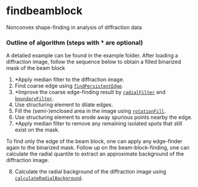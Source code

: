 # findbeamblock
Nonconvex shape-finding in analysis of diffraction data

### Outline of algorithm (steps with * are optional)
A detailed example can be found in the example folder. After loading a diffraction image, follow the sequence below to obtain a filled binarized mask of the beam block

1. *Apply median filter to the diffraction image.
2. Find coarse edge using [`findPersistentEdge`](https://github.com/RealPolitiX/findbeamblock/blob/master/findPersistentEdge.m).
3. *Improve the coarse edge-finding result by [`radialFilter`](https://github.com/RealPolitiX/findbeamblock/blob/master/radialFilter.m) and [`boundaryFilter`](https://github.com/RealPolitiX/findbeamblock/blob/master/boundaryFilter.m).
4. Use structuring element to dilate edges.
5. Fill the (semi-)enclosed area in the image using [`rotationFill`](https://github.com/RealPolitiX/findbeamblock/blob/master/rotationFill.m).
6. Use structuring element to erode away spurious points nearby the edge.
7. *Apply median filter to remove any remaining isolated spots that still exist on the mask.

To find only the edge of the beam block, one can apply any edge-finder again to the binarized mask. Follow up on the beam-block-finding, one can calculate the radial quantile to extract an approximate background of the diffraction image.

8. Calculate the radial background of the diffraction image using [`calculateRadialBackground`](https://github.com/RealPolitiX/findbeamblock/blob/master/calculateRadialBackground.m).
